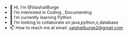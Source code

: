 - 👋 Hi, I’m @VaishaliBurge
- 👀 I’m interested in Coding , Documenting
- 🌱 I’m currently learning Python
- 💞️ I’m looking to collaborate on java,python,c,database
- 📫 How to reach me at email: vaishaliburge2@gmail.com

<!---
VaishaliBurge/VaishaliBurge is a ✨ special ✨ repository because its `README.md` (this file) appears on your GitHub profile.
You can click the Preview link to take a look at your changes.
--->
